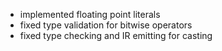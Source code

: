 - implemented floating point literals
- fixed type validation for bitwise operators
- fixed type checking and IR emitting for casting
